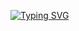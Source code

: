 [![Typing SVG](https://readme-typing-svg.demolab.com?font=Fira+Code&duration=2500&pause=1000&color=F9FF07&width=435&lines=Fala+Dev!++%F0%9F%A7%89)](https://git.io/typing-svg)




